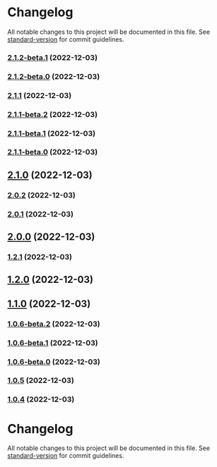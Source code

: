 # Changelog

All notable changes to this project will be documented in this file. See [standard-version](https://github.com/conventional-changelog/standard-version) for commit guidelines.

### [2.1.2-beta.1](https://github.com/Siumauricio/rippleui/compare/v2.1.2-beta.0...v2.1.2-beta.1) (2022-12-03)

### [2.1.2-beta.0](https://github.com/Siumauricio/rippleui/compare/v2.1.1...v2.1.2-beta.0) (2022-12-03)

### [2.1.1](https://github.com/Siumauricio/rippleui/compare/v2.1.1-beta.2...v2.1.1) (2022-12-03)

### [2.1.1-beta.2](https://github.com/Siumauricio/rippleui/compare/v2.1.1-beta.1...v2.1.1-beta.2) (2022-12-03)

### [2.1.1-beta.1](https://github.com/Siumauricio/rippleui/compare/v2.1.1-beta.0...v2.1.1-beta.1) (2022-12-03)

### [2.1.1-beta.0](https://github.com/Siumauricio/rippleui/compare/v2.1.0...v2.1.1-beta.0) (2022-12-03)

## [2.1.0](https://github.com/Siumauricio/rippleui/compare/v2.0.2...v2.1.0) (2022-12-03)

### [2.0.2](https://github.com/Siumauricio/rippleui/compare/v2.0.1...v2.0.2) (2022-12-03)

### [2.0.1](https://github.com/Siumauricio/rippleui/compare/v2.0.0...v2.0.1) (2022-12-03)

## [2.0.0](https://github.com/Siumauricio/rippleui/compare/v1.2.1...v2.0.0) (2022-12-03)

### [1.2.1](https://github.com/Siumauricio/rippleui/compare/v1.2.0...v1.2.1) (2022-12-03)

## [1.2.0](https://github.com/Siumauricio/rippleui/compare/v1.0.6-beta.2...v1.2.0) (2022-12-03)

## [1.1.0](https://github.com/Siumauricio/rippleui/compare/v1.0.6-beta.2...v1.1.0) (2022-12-03)

### [1.0.6-beta.2](https://github.com/Siumauricio/rippleui/compare/v1.0.6-beta.1...v1.0.6-beta.2) (2022-12-03)

### [1.0.6-beta.1](https://github.com/Siumauricio/rippleui/compare/v1.0.6-beta.0...v1.0.6-beta.1) (2022-12-03)

### [1.0.6-beta.0](https://github.com/Siumauricio/rippleui/compare/v1.0.5...v1.0.6-beta.0) (2022-12-03)

### [1.0.5](https://github.com/Siumauricio/rippleui/compare/v1.0.4...v1.0.5) (2022-12-03)

### [1.0.4](https://github.com/Siumauricio/rippleui/compare/v1.0.4-beta.0...v1.0.4) (2022-12-03)

# Changelog

All notable changes to this project will be documented in this file. See [standard-version](https://github.com/conventional-changelog/standard-version) for commit guidelines.
